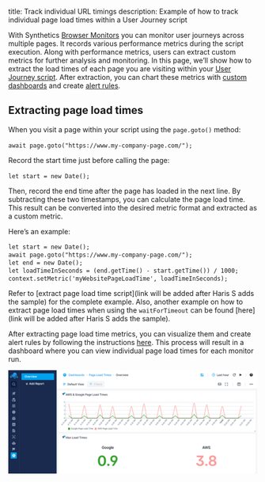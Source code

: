 title: Track individual URL timings
description: Example of how to track individual page load times within a User Journey script

With Synthetics [Browser Monitors](https://sematext.com/docs/synthetics/browser-monitor/) you can monitor user journeys across multiple pages. It records various performance metrics during the script execution. Along with performance metrics, users can extract custom metrics for further analysis and monitoring. In this page, we’ll show how to extract the load times of each page you are visiting within your [User Journey script](https://sematext.com/docs/synthetics/user-journey-scripts/overview/). After extraction, you can chart these metrics with [custom dashboards](https://sematext.com/docs/dashboards/) and create [alert rules](https://sematext.com/docs/alerts/).

## Extracting page load times

When you visit a page within your script using the `page.goto()` method:

`await page.goto("https://www.my-company-page.com/");`

Record the start time just before calling the page:

`let start = new Date();`

Then, record the end time after the page has loaded in the next line. By subtracting these two timestamps, you can calculate the page load time. This result can be converted into the desired metric format and extracted as a custom metric.

Here’s an example:

```
let start = new Date();
await page.goto("https://www.my-company-page.com/");
let end = new Date();
let loadTimeInSeconds = (end.getTime() - start.getTime()) / 1000;
context.setMetric('myWebsitePageLoadTime', loadTimeInSeconds);
```

Refer to [extract page load time script](link will be added after Haris S adds the sample) for the complete example. Also, another example on how to extract page load times when using the `waitForTimeout` can be found [here](link will be added after Haris S adds the sample).

After extracting page load time metrics, you can visualize them and create alert rules by following the instructions [here](https://sematext.com/docs/synthetics/metrics/#how-to-visualize-and-alert-on-metrics). This process will result in a dashboard where you can view individual page load times for each monitor run.

![Page Load Times Dashboard](../../images/synthetics/page-load-times-dashboard.png)

